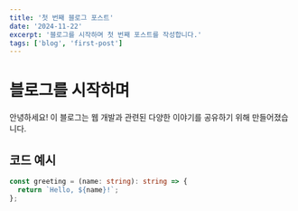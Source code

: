 ```yaml
---
title: '첫 번째 블로그 포스트'
date: '2024-11-22'
excerpt: '블로그를 시작하며 첫 번째 포스트를 작성합니다.'
tags: ['blog', 'first-post']
---
```


# 블로그를 시작하며

안녕하세요! 이 블로그는 웹 개발과 관련된 다양한 이야기를 공유하기 위해 만들어졌습니다.

## 코드 예시

```typescript
const greeting = (name: string): string => {
  return `Hello, ${name}!`;
};
```
